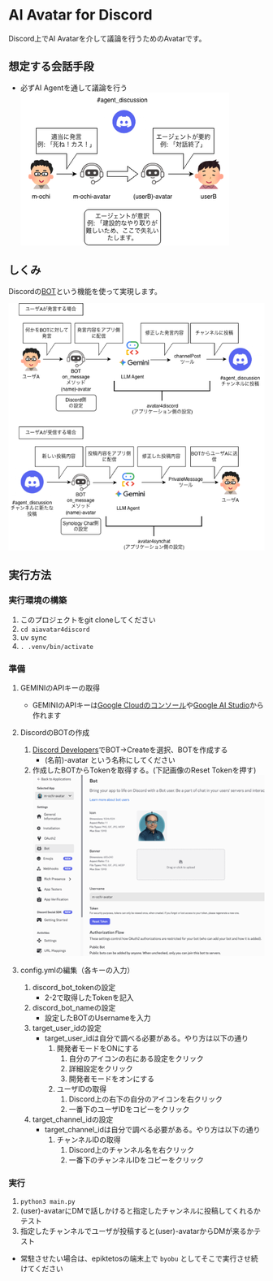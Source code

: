 # AI Avatar for Discord
Discord上でAI Avatarを介して議論を行うためのAvatarです。

## 想定する会話手段
- 必ずAI Agentを通して議論を行う
![想定する会話手段](./figs/aiavatar4discord.drawio.png)

## しくみ

Discordの[BOT](https://discord.com/developers/applications)という機能を使って実現します。

![しくみ](./figs/aiavatar4discordの詳細.drawio.png)


## 実行方法

### 実行環境の構築
1. このプロジェクトをgit cloneしてください
2. `cd aiavatar4discord`
3. uv sync
4. `. .venv/bin/activate`

### 準備
1. GEMINIのAPIキーの取得
    - GEMINIのAPIキーは[Google Cloudのコンソール](https://console.cloud.google.com/apis/credentials/key)や[Google AI Studio](https://aistudio.google.com/app/api-keys)から作れます
2. DiscordのBOTの作成
    1. [Discord Developers](https://discord.com/developers/applications)でBOT-\>Createを選択、BOTを作成する
        - (名前)-avatar という名称にしてください
    2. 作成したBOTからTokenを取得する。(下記画像のReset Tokenを押す)
    ![Integrationの選択](./figs/scsho1.png)

3. config.ymlの編集（各キーの入力）
    1. discord_bot_tokenの設定
        - 2-2で取得したTokenを記入
    2. discord_bot_nameの設定
        - 設定したBOTのUsernameを入力
    3. target_user_idの設定
        - target_user_idは自分で調べる必要がある。やり方は以下の通り
            1. 開発者モードをONにする
                1. 自分のアイコンの右にある設定をクリック
                2. 詳細設定をクリック
                3. 開発者モードをオンにする
            1. ユーザIDの取得
                1. Discord上の右下の自分のアイコンを右クリック
                2. 一番下のユーザIDをコピーをクリック
    4. target_channel_idの設定
        - target_channel_idは自分で調べる必要がある。やり方は以下の通り
            1. チャンネルIDの取得
                1. Discord上のチャンネル名を右クリック
                2. 一番下のチャンネルIDをコピーをクリック

### 実行
1. `python3 main.py`
2. (user)-avatarにDMで話しかけると指定したチャンネルに投稿してくれるかテスト
3. 指定したチャンネルでユーザが投稿すると(user)-avatarからDMが来るかテスト
- 常駐させたい場合は、epiktetosの端末上で `byobu` としてそこで実行させ続けてください


